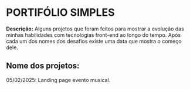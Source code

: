 # PORTIFÓLIO SIMPLES
**Descrição:** Alguns projetos que foram feitos para mostrar a evolução das minhas habilidades com tecnologias front-end ao longo do tempo. Após cada um dos nomes dos desafios existe uma data que mostra o começo dele.

## Nome dos projetos:
05/02/2025: Landing page evento musical.
